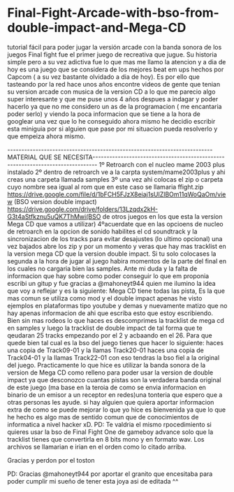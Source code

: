 # Final-Fight-Arcade-with-bso-from-double-impact-and-Mega-CD
tutorial fácil para poder jugar la versión arcade con la banda sonora de los juegos
Final fight fue el primer juego de recreativa que jugue. Su historia simple pero a su vez adictiva fue lo que mas me llamo la atencion y a dia de hoy es una juego que se considera de los mejores beat em ups hechos por Capcom ( a su vez bastante olvidado a dia de hoy). Es por ello que tasteando por la red hace unos años encontre videos de gente que tenian su version arcade con musica de la version CD a lo que me parecio algo super interesante y que me puse unos 4 años despues a indagar y  poder hacerlo ya que no me considero un as de la programacion ( me encantaria poder serlo) y viendo la poca informacion que se tiene a la hora de googlear una vez que lo he conseguido ahora mismo he decidio escribir esta miniguia por si alguien que pase por mi situacion pueda resolverlo y que empeiza ahora mismo.





-------------------------------------------------------------------------MATERIAL QUE SE NECESITA-------------------------------------------------------------------------------
1º Retroarch con el nucleo mame 2003 plus instalado
2º dentro de retroarch ve a la carpta system/mame2003plus y ahi creas una carpeta llamada samples
3º una vez ahi colocas el zip o carpeta cuyo nombre sea igual al rom que en este caso se llamaria ffight.zip
https://drive.google.com/file/d/1bFCH5FJzX8eiaj1sUIZlBOm11qWoQaOm/view (BSO version double impact)
https://drive.google.com/drive/folders/13Lzqdx2kH-G3t4aStfkznu5uQK7ThMwi(BSO de otros juegos en los que esta la version Mega CD que vamos a utilizar)
4ºacuerdate que en las opcioens de nucleo de retroarch en la opcion de sonido habilites el cd soundtrack y la sincronizacion de los tracks para evitar desajustes (lo ultimo opcional)
una vez bajados abre los zip y por un momento y veras que hay mas tracklist en la version mega CD que la version double impact. Si tu solo colocases la segunda a la hora de jugar al juego habira momentos de la parte del final en los cuales no cargaria bien las samples. Ante mi duda y la falta de informacion que hay sobre como poder conseguir lo que em proponia escribi un gitup y fue gracias a @mahoneyt944 quien me ilumino la idea que voy a reflejar y es la siguiente:
Mega CD tiene todas las pista, Es la que mas comun se utiliza como mod y el double impact apenas he visto ejemplos en plataformas tipo youtube y demas y nuevamente matizo que no hay apenas informacion de ahi que escriba esto que estoy escribiendo.
Bien sin mas rodeos lo que haces es descomprimes la tracklist de mega cd en samples y luego la tracklist de double impact de tal forma que te qeudaran 25 tracks empezando por el 2 y acbaando en el 26.
Para que quede bien tal cual es la bso del juego tienes que hacer lo siguiente:
haces una copia de Track09-01 y la llamas Track20-01
haces una copia de Track04-01 y la llamas Track22-01
con eso tendras la bso fiel a la original del juego. Practicamente lo que hice es utilizar la banda sonora de la version de Mega CD como relleno para poder usar la  version de double impact ya que desconozco cuantas pistas son la verdadera banda original de este juego (ma base en la teroia de como se envia informacion en binario de un emisor a un receptor en redes)una tonteria que espero que a otras personas les ayude. si hay alguien que quiera aportar informacion extra de como se puede mejorar lo que yo hice es bienvenida ya que lo que he hecho es algo mas de sentido comun que de conocimientos de informatica a nivel hacker xD.
PD: Te valdria el mismo rpocedimiento si quieres usar la bso de Final Fight One de gameboy advance solo que la tracklist tienes que convertirla en 8 bits mono y en formato wav. Los archivos se llamarian e irian en el orden como lo citado arriba.

Gracias y perdon por el toston

PD: Gracias @mahoneyt944 por aportar el granito que encesitaba para poder cumplir mi sueño de tener esta joya asi de editada ^^
